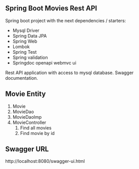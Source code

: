 ## Spring Boot Movies Rest API

Spring boot project with the next dependencies / starters:
* Mysql Driver
* Spring Data JPA
* Spring Web
* Lombok
* Spring Test
* Spring validation
* Springdoc openapi webmvc ui

Rest API application with access to mysql database.
Swagger documentation.


## Movie Entity

1. Movie
2. MovieDao
3. MovieDaoImp
4. MovieController
    1. Find all movies
    2. Find movie by id

## Swagger URL

http://localhost:8080/swagger-ui.html
